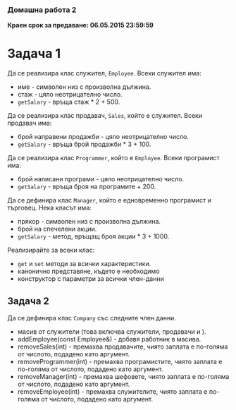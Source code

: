 ### Домашна работа 2 ###

**Краен срок за предаване: 06.05.2015 23:59:59**

# Задача 1 #

Да се реализира клас служител, ```Employee```. Всеки служител има:
* име - символен низ с произволна дължина.
* стаж - цяло неотрицателно число.
* ``` getSalary ``` - връща стаж * 2 + 500.

Да се реализира клас продавач, ```Sales```, който е служител. Всеки продавач има:
* брой направени продажби - цяло неотрицателно число.
* ``` getSalary ``` - връща брой продажби * 3 + 100.


Да се реализира клас ```Programmer```, който е ```Employee```. Всеки програмист има:
* брой написани програми - цяло неотрицателно число.
* ``` getSalary ``` - връща броя на програмите + 200.


Да се дефинира клас ```Manager```, който е едновременно програмист и търговец. Нека класът има:
* прякор - символен низ с произволна дължина.
* брой на спечелени акции.
* ``` getSalary ``` - метод, връщащ броя акции * 3 + 1000.

Реализирайте за всеки клас:
* `get` и `set` методи за всички характеристики.
* канонично представяне, където е необходимо
* конструктор с параметри за всички член-данни

## Задача 2

Да се дефинира клас ```Company``` със следните член данни.
* масив от служители (това включва служители, продавачи и ).
* addEmployee(const Employee&) - добавя работник в масива.
* removeSales(int) - премахва продавачите, чиято заплата е по-голяма от числото, подадено като аргумент.
* removeProgrammer(int) - премахва програмистите, чиято заплата е по-голяма от числото, подадено като аргумент.
* removeManager(int) - премахва шефовете, чиято заплата е по-голяма от числото, подадено като аргумент.
* removeEmployee(int) - премахва служителите, чиято заплата е по-голяма от числото, подадено като аргумент.
